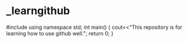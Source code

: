 # _learngithub
#include <iosteam>
 using namespace std;
  int main()
  {
     cout<<"This repository is for learning how to use github well.";
     return 0;
  }

